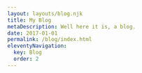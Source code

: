 ```yaml
---
layout: layouts/blog.njk
title: My Blog
metaDescription: Well here it is, a blog.
date: 2017-01-01
permalink: /blog/index.html
eleventyNavigation:
  key: Blog
  order: 2
---
```

